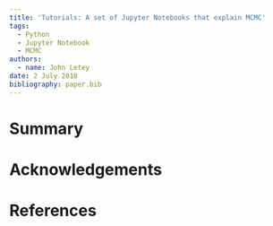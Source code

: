 ```yaml
---
title: 'Tutorials: A set of Jupyter Notebooks that explain MCMC'
tags:
  - Python
  - Jupyter Notebook
  - MCMC
authors:
  - name: John Letey
date: 2 July 2018
bibliography: paper.bib
---
```


# Summary

# Acknowledgements

# References
